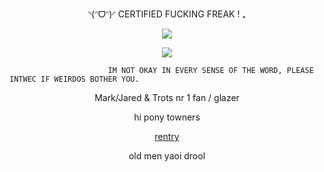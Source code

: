 <p align="center">◝(ᵔᗜᵔ)◜ CERTIFIED FUCKING FREAK ! ₊

<div align="center">

![](https://komarev.com/ghpvc/?username=absolutelynormalindividual&color=red) 

</div>

<p align="center">
  <img src="https://github.com/user-attachments/assets/4a6724dd-85e3-48a5-bf33-c16aca7261dc"
 />
</p>




                          IM NOT OKAY IN EVERY SENSE OF THE WORD, PLEASE INTWEC IF WEIRDOS BOTHER YOU.    
                                
<p align="center"> Mark/Jared & Trots nr 1 fan / glazer 





<p align="center">   hi pony towners

<p align="center">
<a href="https://rentry.co/top10leastretardeddextermoments" rel="nofollow"> rentry  </a>  

<p align="center">
old men yaoi drool
